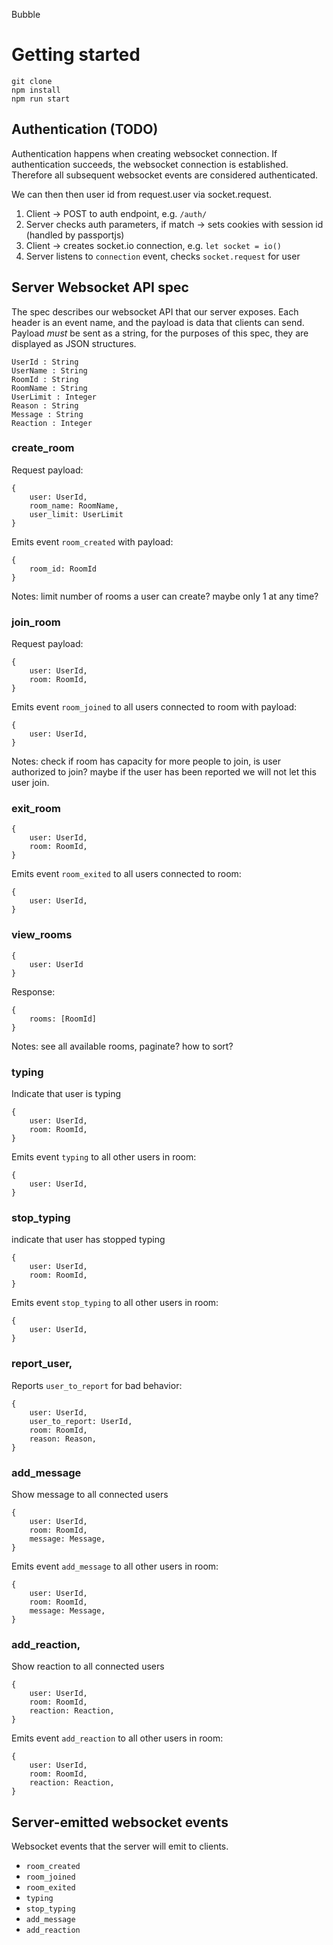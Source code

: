 Bubble

# Getting started

```
git clone
npm install
npm run start
```

## Authentication (TODO)

Authentication happens when creating websocket connection.
If authentication succeeds, the websocket connection is established.
Therefore all subsequent websocket events are considered authenticated.

We can then then user id from request.user via socket.request.

1. Client -> POST to auth endpoint, e.g. `/auth/`
1. Server checks auth parameters, if match -> sets cookies with session id (handled by passportjs)
1. Client -> creates socket.io connection, e.g. `let socket = io()`
1. Server listens to `connection` event, checks `socket.request` for user

## Server Websocket API spec

The spec describes our websocket API that our server exposes.
Each header is an event name, and the payload is data that clients can send.
Payload *must* be sent as a string, for the purposes of this spec,
they are displayed as JSON structures.

```
UserId : String
UserName : String
RoomId : String
RoomName : String
UserLimit : Integer
Reason : String
Message : String
Reaction : Integer
```

### create_room

Request payload:

```
{
    user: UserId,
    room_name: RoomName,
    user_limit: UserLimit
}
```

Emits event `room_created` with payload:

```
{
    room_id: RoomId
}
```

Notes: limit number of rooms a user can create? maybe only 1 at any time?

### join_room

Request payload:

```
{
    user: UserId,
    room: RoomId,
}
```

Emits event `room_joined` to all users connected to room with payload:

```
{
    user: UserId,
}
```

Notes: check if room has capacity for more people to join, is user authorized to join? maybe if the user has been reported we will not let this user join.

### exit_room

```
{
    user: UserId,
    room: RoomId,
}
```

Emits event `room_exited` to all users connected to room:

```
{
    user: UserId,
}
```

### view_rooms

```
{
    user: UserId
}
```

Response:

```
{
    rooms: [RoomId]
}
```

Notes: see all available rooms, paginate? how to sort?

### typing

Indicate that user is typing

```
{
    user: UserId,
    room: RoomId,
}
```

Emits event `typing` to all other users in room:

```
{
    user: UserId,
}
```

### stop_typing

indicate that user has stopped typing

```
{
    user: UserId,
    room: RoomId,
}
```

Emits event `stop_typing` to all other users in room:

```
{
    user: UserId,
}
```

### report_user,

Reports `user_to_report` for bad behavior:

```
{
    user: UserId,
    user_to_report: UserId,
    room: RoomId,
    reason: Reason,
}
```

### add_message

Show message to all connected users

```
{
    user: UserId,
    room: RoomId,
    message: Message,
}
```

Emits event `add_message` to all other users in room:

```
{
    user: UserId,
    room: RoomId,
    message: Message,
}
```


### add_reaction,

Show reaction to all connected users

```
{
    user: UserId,
    room: RoomId,
    reaction: Reaction,
}
```

Emits event `add_reaction` to all other users in room:

```
{
    user: UserId,
    room: RoomId,
    reaction: Reaction,
}
```

## Server-emitted websocket events

Websocket events that the server will emit to clients.

- `room_created`
- `room_joined`
- `room_exited`
- `typing`
- `stop_typing`
- `add_message`
- `add_reaction`
